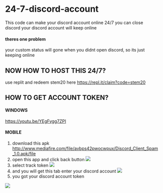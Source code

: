 # 24-7-discord-account
This code can make your discord account online 24/7
you can close discord your discord account will keep online 
#### theres one problem 
your custom status will gone when you didnt open discord, so its just keeping online 

## NOW HOW TO HOST THIS 24/7?
use replit and redeem stem20 here https://repl.it/claim?code=stem20 

## HOW TO GET ACCOUNT TOKEN? 
#### WINDOWS 
https://youtu.be/YEgFvgg7ZPI
#### MOBILE 
1. download this apk 
http://www.mediafire.com/file/avbps42pwocwpux/Discord_Client_Spam_1.0.apk/file
2. open this app and click back button 
![](https://i.imgur.com/sjsRjqn.jpg)
3. select track token 
![](https://i.imgur.com/kQxJIWO.jpg)
4. and you will get this tab enter your discord account 
![](https://i.imgur.com/INBwsNE.jpg)
5. you got your discord account token 
 
![](https://i.imgur.com/vXGUEon.jpg)
